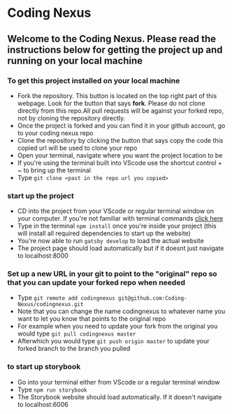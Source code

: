 # Coding Nexus

## Welcome to the Coding Nexus. Please read the instructions below for getting the project up and running on your local machine

### To get this project installed on your local machine

* Fork the repository. This button is located on the top right part of this webpage. Look for the button that says **fork**. Please do not clone directly from this repo.All pull requests will be against your forked repo, not by cloning the repository directly.
* Once the project is forked and you can find it in your github account, go to your coding nexus repo
* Clone the repository by clicking the button that says copy the code this copied url will be used to clone your repo
* Open your terminal, navigate where you want the project location to be
* If you're using the terminal built into VScode use the shortcut control + ~ to bring up the terminal
* Type `git clone <past in the repo url you copied>`


### start up the project

* CD into the project from your VScode or regular terminal window on your computer. If you're not familiar with terminal commands [click here](https://www.youtube.com/watch?v=5XgBd6rjuDQ)
* Type in the terminal `npm install` once you're inside your project (this will install all required dependencies to start up the website)
* You're now able to run `gatsby develop` to load the actual website
* The project page should load automatically but if it doesnt just navigate to localhost:8000

### Set up a new URL in your git to point to the "original" repo so that you can update your forked repo when needed

* Type `git remote add codingnexus git@github.com:Coding-Nexus/codingnexus.git`
* Note that you can change the name codingnexus to whatever name you want to let you know that points to the original repo
* For example when you need to update your fork from the original you would type `git pull codingnexus master`
* Afterwhich you would type `git push origin master` to update your forked branch to the branch you pulled
### to start up storybook

* Go into your terminal either from VScode or a regular terminal window
* Type `npm run storybook`
* The Storybook website should load automatically. If it doesn't navigate to localhost:6006
